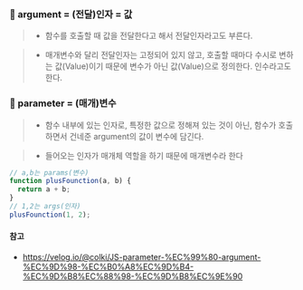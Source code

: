 ### 🔆 argument = (전달)인자 = 값

> - 함수를 호출할 때 값을 전달한다고 해서 전달인자라고도 부른다.

> - 매개변수와 달리 전달인자는 고정되어 있지 않고, 호출할 때마다 수시로 변하는 값(Value)이기 때문에 변수가 아닌 값(Value)으로 정의한다. 인수라고도 한다.

### 🔆 parameter = (매개)변수

> - 함수 내부에 있는 인자로, 특정한 값으로 정해져 있는 것이 아닌, 함수가 호출하면서 건네준 argument의 값이 변수에 담긴다.

> - 들어오는 인자가 매개체 역할을 하기 때문에 매개변수라 한다

```javascript
// a,b는 params(변수)
function plusFounction(a, b) {
  return a + b;
}
// 1,2는 args(인자)
plusFounction(1, 2);
```

#### 참고

- https://velog.io/@colki/JS-parameter-%EC%99%80-argument-%EC%9D%98-%EC%B0%A8%EC%9D%B4-%EC%9D%B8%EC%88%98-%EC%9D%B8%EC%9E%90
